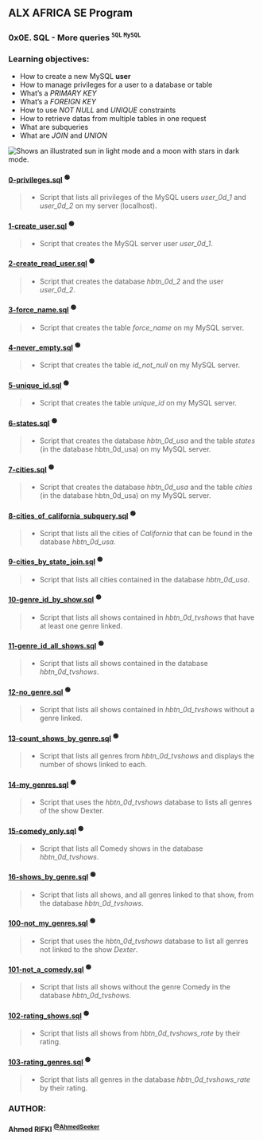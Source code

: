 ## ALX AFRICA SE Program

### **0x0E. SQL - More queries <sup>`` SQL `` `` MySQL ``</sup>**

### **Learning objectives:**
 - How to create a new MySQL __user__
 - How to manage privileges for a user to a database or table
 - What’s a _PRIMARY KEY_
 - What’s a _FOREIGN KEY_
 - How to use _NOT NULL_ and _UNIQUE_ constraints
 - How to retrieve datas from multiple tables in one request
 - What are subqueries
 - What are _JOIN_ and _UNION_

<picture>
  <source media="(prefers-color-scheme: dark)" srcset="https://user-images.githubusercontent.com/25423296/163456776-7f95b81a-f1ed-45f7-b7ab-8fa810d529fa.png">
  <source media="(prefers-color-scheme: light)" srcset="https://user-images.githubusercontent.com/25423296/163456779-a8556205-d0a5-45e2-ac17-42d089e3c3f8.png">
  <img alt="Shows an illustrated sun in light mode and a moon with stars in dark mode." src="https://user-images.githubusercontent.com/25423296/163456779-a8556205-d0a5-45e2-ac17-42d089e3c3f8.png">
</picture>

#### [0-privileges.sql](0-privileges.sql) <sup>:green_circle:</sup> <!-- :computer:💻 :mag_right:🔎 :mag:🔍 :bulb:💡 -->
> - Script that lists all privileges of the MySQL users *user_0d_1* and *user_0d_2* on my server (localhost).

#### [1-create_user.sql](1-create_user.sql) <sup>:green_circle:</sup> <!-- :computer:💻 :mag_right:🔎 :mag:🔍 :bulb:💡 -->
> - Script that creates the MySQL server user *user_0d_1*.

#### [2-create_read_user.sql](2-create_read_user.sql) <sup>:green_circle:</sup> <!-- :computer:💻 :mag_right:🔎 :mag:🔍 :bulb:💡 -->
> - Script that creates the database _hbtn_0d_2_ and the user *user_0d_2*.

#### [3-force_name.sql](3-force_name.sql) <sup>:green_circle:</sup> <!-- :computer:💻 :mag_right:🔎 :mag:🔍 :bulb:💡 -->
> - Script that creates the table *force_name* on my MySQL server.

#### [4-never_empty.sql](4-never_empty.sql) <sup>:green_circle:</sup> <!-- :computer:💻 :mag_right:🔎 :mag:🔍 :bulb:💡 -->
> - Script that creates the table *id_not_null* on my MySQL server.

#### [5-unique_id.sql](5-unique_id.sql) <sup>:green_circle:</sup> <!-- :computer:💻 :mag_right:🔎 :mag:🔍 :bulb:💡 -->
> - Script that creates the table *unique_id* on my MySQL server.

#### [6-states.sql](6-states.sql) <sup>:green_circle:</sup> <!-- :computer:💻 :mag_right:🔎 :mag:🔍 :bulb:💡 -->
> - Script that creates the database *hbtn_0d_usa* and the table *states* (in the database hbtn_0d_usa) on my MySQL server.

#### [7-cities.sql](7-cities.sql) <sup>:green_circle:</sup> <!-- :computer:💻 :mag_right:🔎 :mag:🔍 :bulb:💡 -->
> - Script that creates the database *hbtn_0d_usa* and the table *cities* (in the database hbtn_0d_usa) on my MySQL server.

#### [8-cities_of_california_subquery.sql](8-cities_of_california_subquery.sql) <sup>:green_circle:</sup> <!-- :computer:💻 :mag_right:🔎 :mag:🔍 :bulb:💡 -->
> - Script that lists all the cities of *California* that can be found in the database *hbtn_0d_usa*.

#### [9-cities_by_state_join.sql](9-cities_by_state_join.sql) <sup>:green_circle:</sup> <!-- :computer:💻 :mag_right:🔎 :mag:🔍 :bulb:💡 -->
> - Script that lists all cities contained in the database *hbtn_0d_usa*.

#### [10-genre_id_by_show.sql](10-genre_id_by_show.sql) <sup>:green_circle:</sup> <!-- :computer:💻 :mag_right:🔎 :mag:🔍 :bulb:💡 -->
> - Script that lists all shows contained in *hbtn_0d_tvshows* that have at least one genre linked.

#### [11-genre_id_all_shows.sql](11-genre_id_all_shows.sql) <sup>:green_circle:</sup> <!-- :computer:💻 :mag_right:🔎 :mag:🔍 :bulb:💡 -->
> - Script that lists all shows contained in the database *hbtn_0d_tvshows*.

#### [12-no_genre.sql](12-no_genre.sql) <sup>:green_circle:</sup> <!-- :computer:💻 :mag_right:🔎 :mag:🔍 :bulb:💡 -->
> - Script that lists all shows contained in *hbtn_0d_tvshows* without a genre linked.

#### [13-count_shows_by_genre.sql](13-count_shows_by_genre.sql) <sup>:green_circle:</sup> <!-- :computer:💻 :mag_right:🔎 :mag:🔍 :bulb:💡 -->
> - Script that lists all genres from *hbtn_0d_tvshows* and displays the number of shows linked to each.

#### [14-my_genres.sql](14-my_genres.sql) <sup>:green_circle:</sup> <!-- :computer:💻 :mag_right:🔎 :mag:🔍 :bulb:💡 -->
> - Script that uses the *hbtn_0d_tvshows* database to lists all genres of the show Dexter.

#### [15-comedy_only.sql](15-comedy_only.sql) <sup>:green_circle:</sup> <!-- :computer:💻 :mag_right:🔎 :mag:🔍 :bulb:💡 -->
> - Script that lists all Comedy shows in the database *hbtn_0d_tvshows*.

#### [16-shows_by_genre.sql](16-shows_by_genre.sql) <sup>:green_circle:</sup> <!-- :computer:💻 :mag_right:🔎 :mag:🔍 :bulb:💡 -->
> - Script that lists all shows, and all genres linked to that show, from the database *hbtn_0d_tvshows*.

#### [100-not_my_genres.sql](100-not_my_genres.sql) <sup>:green_circle:</sup> <!-- :computer:💻 :mag_right:🔎 :mag:🔍 :bulb:💡 -->
> - Script that uses the *hbtn_0d_tvshows* database to list all genres not linked to the show *Dexter*.

#### [101-not_a_comedy.sql](101-not_a_comedy.sql) <sup>:green_circle:</sup> <!-- :computer:💻 :mag_right:🔎 :mag:🔍 :bulb:💡 -->
> - Script that lists all shows without the genre Comedy in the database *hbtn_0d_tvshows*.

#### [102-rating_shows.sql](102-rating_shows.sql) <sup>:green_circle:</sup> <!-- :computer:💻 :mag_right:🔎 :mag:🔍 :bulb:💡 -->
> - Script that lists all shows from *hbtn_0d_tvshows_rate* by their rating.

#### [103-rating_genres.sql](103-rating_genres.sql) <sup>:green_circle:</sup> <!-- :computer:💻 :mag_right:🔎 :mag:🔍 :bulb:💡 -->
> - Script that lists all genres in the database *hbtn_0d_tvshows_rate* by their rating.

### AUTHOR:
#### **Ahmed RIFKI** <sup>[@AhmedSeeker](https://github.com/AhmedSeeker)</sup>
